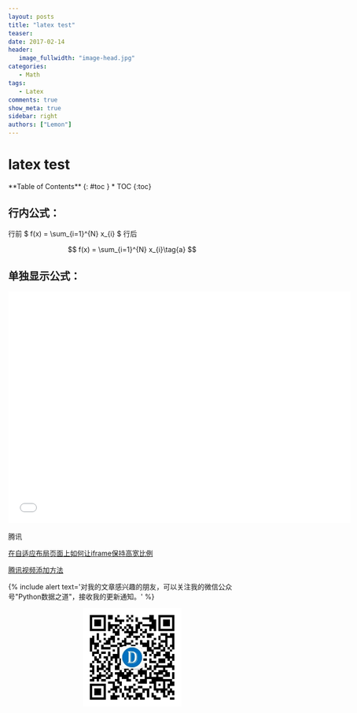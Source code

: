 ```yaml
---
layout: posts
title: "latex test"
teaser:
date: 2017-02-14
header:
   image_fullwidth: "image-head.jpg"
categories:
   - Math
tags:
   - Latex
comments: true
show_meta: true
sidebar: right
authors: ["Lemon"]
---
```


# latex test

<div class="panel radius" markdown="1">
**Table of Contents**
{: #toc }
*  TOC
{:toc}
</div>

## 行内公式：

行前 $ f(x) = \sum_{i=1}^{N} x_{i} $  行后

$$ f(x) = \sum_{i=1}^{N} x_{i}\tag{a} $$

## 单独显示公式：

<!-- <iframe src="//player.bilibili.com/player.html?aid=2692020&page=1" scrolling="no" border="0" frameborder="no" framespacing="0" allowfullscreen="true" width="696" height="470"> </iframe> -->

<!-- <iframe id='test' width='100%' src='文档地址' frameborder=0 'allowfullscreen'&gt;</iframe> -->

<iframe id='myiframe' src="//player.bilibili.com/player.html?aid=45277942&page=1" scrolling="no" border="0" frameborder="no" framespacing="0" allowfullscreen="true" width="696" height="470"> </iframe>

腾讯

<!-- <iframe class="video_iframe" style="z-index:1;" src="http://v.qq.com/iframe/player.html?vid=e0844amfs0i&width=656&height=470&auto=0" allowfullscreen="" frameborder="0" height="470" width="656"> -->

<!-- <iframe class="video_iframe" style="z-index:1;" src="http://v.qq.com/iframe/player.html?vid=e0844amfs0i&auto=0" allowfullscreen="" frameborder="0">
</iframe> -->

[在自适应布局页面上如何让iframe保持高宽比例](http://www.webhek.com/post/responsive-video-iframes-keeping-aspect-ratio-with-only-css.html)

[腾讯视频添加方法](https://blog.csdn.net/shilianweiyao/article/details/49024787)

<!-- <iframe src="//player.bilibili.com/player.html?aid=8705995&page=1" scrolling="no" border="0" frameborder="no" framespacing="0" allowfullscreen="true" width="696" height="470"> </iframe> -->

{% include alert text='对我的文章感兴趣的朋友，可以关注我的微信公众号"Python数据之道"，接收我的更新通知。' %}

<div align="center"><img src="/images/qrcode.jpg" width="200"/></div>
